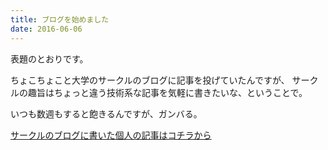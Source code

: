 ```yaml
---
title: ブログを始めました
date: 2016-06-06
---
```


表題のとおりです。

<!--more-->

ちょこちょこと大学のサークルのブログに記事を投げていたんですが、
サークルの趣旨はちょっと違う技術系な記事を気軽に書きたいな、ということで。

いつも数週もすると飽きるんですが、ガンバる。

[サークルのブログに書いた個人の記事はコチラから](https://trap.jp/author/kaz/)
